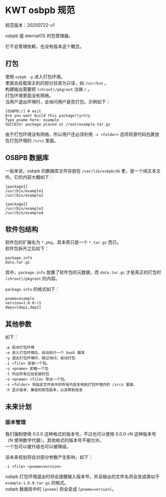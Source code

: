 # KWT osbpb 规范

规范版本：20250722-v1

osbpb 是 eternalOS 的包管理器。

它不会管理依赖，也没有版本这个概念。

## 打包

使用 `osbpb -p` 进入打包环境。  
里面会挂载宿主机的部分目录为只读，如 `/usr/bin` 。  
构建输出需要把 `(chroot)/pkgroot` 当做 `/` 。  
打包环境里面没有网络。  
当用户退出环境时，会询问用户是否打包，示例如下：  

```Terminal
[OSBPB:/] # exit
Are you want build this package?(y/n)y
Type pname here: example
SUCCESS! package placed at /root/example.tar.gz
```

由于打包环境没有网络，所以用户还必须利用 `-s <folder>` 选项将源代码包裹放在打包环境的 `/srcs` 里面。  

## OSBPB 数据库

一般来说，osbpb 的数据库文件存放在 `/var/lib/osbpb/db` 里，是一个纯文本文件。它的内容大概如下：  

```osbpb db
[package1]
/usr/bin/example1
/usr/bin/example2

[package2]
/usr/bin/example3
/usr/bin/example4
```

## 软件包结构

软件包的扩展名为 `*.pkg`，其本质只是一个 `*.tar.gz` 而已。  
软件包拆开之后如下：  
```
package.info
data.tar.gz
```

其中，`package.info` 放置了软件包的元数据，而 `data.tar.gz` 才是真正的打包时 `(chroot)/pkgroot` 的内容。

`package.info` 的格式如下：

```Package Info
pname=example
version=1.0.0-r1
deps=[dep1,dep2]
```

## 其他参数

如下：

```
-p 启动打包环境
-e 进入打包环境后，自动执行一个 bash 脚本
-y 退出打包环境时，跳过询问，自动打包
-i <file> 安装一个包。
-u <pname> 卸载一个包
-l 列出所有已经安装的包
-o <pname> <file> 导出一个包。
-s <folder> 将指定文件夹中的所有内容复制到打包环境内的 /srcs 里面。
-h 显示版本，兼容的规范版本，以及帮助信息
```

## 未来计划

### 版本管理

我们强制使用 0.0.0 这种格式的版本号。不过也可以使用 0.0.0-rN 这种版本号（N 使用数字代替）。其他格式的版本号不被允许。  
一个包可以被升级也可以被降级。 

该未来规划将会对部分参数产生影响，如下：

```
-i <file> <pname=version>
```

osbpb 打包环境退出时将会提醒输入版本号，并且输出的文件名将会变成类似于 `example-1.0.0.tar.gz` 的格式。  
osbpb 数据库中的 `[pname]` 将会变成 `[pname=version]`。  
